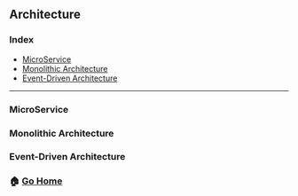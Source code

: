 ## Architecture
### Index
- [MicroService](#MicroService)
- [Monolithic Architecture](#Monolithic-architecture)
- [Event-Driven Architecture](#Event-Driven-Architecture)

--------

### MicroService
### Monolithic Architecture
### Event-Driven Architecture

### :house: [Go Home](https://github.com/NESOY/Back-end-Developer-Interview-Questions)